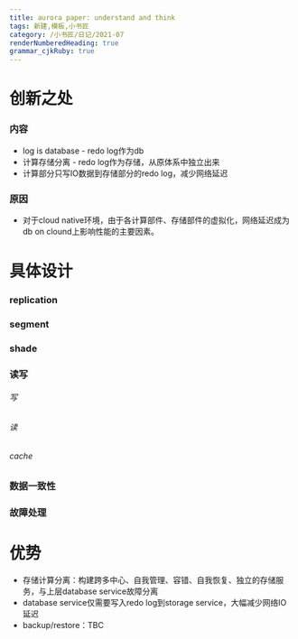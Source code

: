 ```yaml
---
title: aurora paper: understand and think
tags: 新建,模板,小书匠
category: /小书匠/日记/2021-07
renderNumberedHeading: true
grammar_cjkRuby: true
---
```


# 创新之处
### 内容
- log is database - redo log作为db
- 计算存储分离 - redo log作为存储，从原体系中独立出来
- 计算部分只写IO数据到存储部分的redo log，减少网络延迟

### 原因
- 对于cloud native环境，由于各计算部件、存储部件的虚拟化，网络延迟成为db on clound上影响性能的主要因素。


# 具体设计
### replication

### segment

### shade


### 读写

###### 写
###### 读
###### cache
### 数据一致性
### 故障处理

# 优势
- 存储计算分离：构建跨多中心、自我管理、容错、自我恢复、独立的存储服务，与上层database service故障分离
- database service仅需要写入redo log到storage service，大幅减少网络IO延迟
- backup/restore：TBC